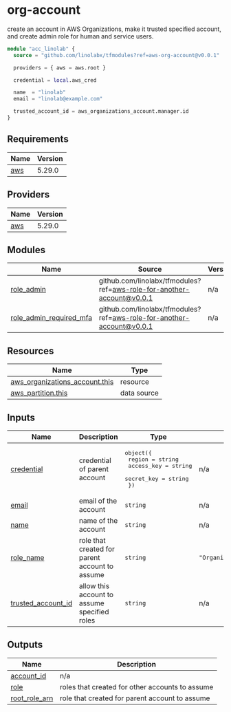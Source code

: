 # org-account

create an account in AWS Organizations, make it trusted specified account, and create admin role for human and service users.

```terraform
module "acc_linolab" {
  source = "github.com/linolabx/tfmodules?ref=aws-org-account@v0.0.1"

  providers = { aws = aws.root }

  credential = local.aws_cred

  name  = "linolab"
  email = "linolab@example.com"

  trusted_account_id = aws_organizations_account.manager.id
}
```

## Requirements

| Name | Version |
|------|---------|
| <a name="requirement_aws"></a> [aws](#requirement\_aws) | 5.29.0 |

## Providers

| Name | Version |
|------|---------|
| <a name="provider_aws"></a> [aws](#provider\_aws) | 5.29.0 |

## Modules

| Name | Source | Version |
|------|--------|---------|
| <a name="module_role_admin"></a> [role\_admin](#module\_role\_admin) | github.com/linolabx/tfmodules?ref=aws-role-for-another-account@v0.0.1 | n/a |
| <a name="module_role_admin_required_mfa"></a> [role\_admin\_required\_mfa](#module\_role\_admin\_required\_mfa) | github.com/linolabx/tfmodules?ref=aws-role-for-another-account@v0.0.1 | n/a |

## Resources

| Name | Type |
|------|------|
| [aws_organizations_account.this](https://registry.terraform.io/providers/hashicorp/aws/5.29.0/docs/resources/organizations_account) | resource |
| [aws_partition.this](https://registry.terraform.io/providers/hashicorp/aws/5.29.0/docs/data-sources/partition) | data source |

## Inputs

| Name | Description | Type | Default | Required |
|------|-------------|------|---------|:--------:|
| <a name="input_credential"></a> [credential](#input\_credential) | credential of parent account | <pre>object({<br>    region     = string<br>    access_key = string<br>    secret_key = string<br>  })</pre> | n/a | yes |
| <a name="input_email"></a> [email](#input\_email) | email of the account | `string` | n/a | yes |
| <a name="input_name"></a> [name](#input\_name) | name of the account | `string` | n/a | yes |
| <a name="input_role_name"></a> [role\_name](#input\_role\_name) | role that created for parent account to assume | `string` | `"OrganizationAccountAccessRole"` | no |
| <a name="input_trusted_account_id"></a> [trusted\_account\_id](#input\_trusted\_account\_id) | allow this account to assume specified roles | `string` | n/a | yes |

## Outputs

| Name | Description |
|------|-------------|
| <a name="output_account_id"></a> [account\_id](#output\_account\_id) | n/a |
| <a name="output_role"></a> [role](#output\_role) | roles that created for other accounts to assume |
| <a name="output_root_role_arn"></a> [root\_role\_arn](#output\_root\_role\_arn) | role that created for parent account to assume |
